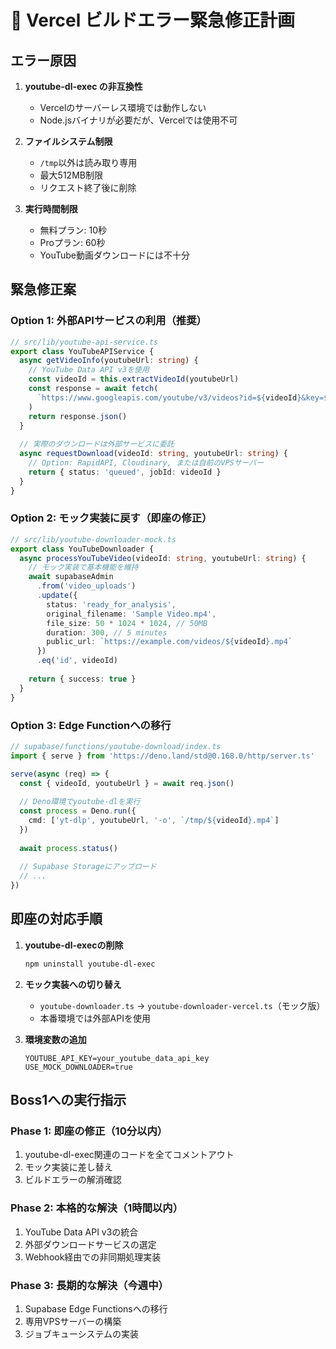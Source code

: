 # 🚨 Vercel ビルドエラー緊急修正計画

## エラー原因

1. **youtube-dl-exec の非互換性**
   - Vercelのサーバーレス環境では動作しない
   - Node.jsバイナリが必要だが、Vercelでは使用不可

2. **ファイルシステム制限**
   - `/tmp`以外は読み取り専用
   - 最大512MB制限
   - リクエスト終了後に削除

3. **実行時間制限**
   - 無料プラン: 10秒
   - Proプラン: 60秒
   - YouTube動画ダウンロードには不十分

## 緊急修正案

### Option 1: 外部APIサービスの利用（推奨）

```typescript
// src/lib/youtube-api-service.ts
export class YouTubeAPIService {
  async getVideoInfo(youtubeUrl: string) {
    // YouTube Data API v3を使用
    const videoId = this.extractVideoId(youtubeUrl)
    const response = await fetch(
      `https://www.googleapis.com/youtube/v3/videos?id=${videoId}&key=${process.env.YOUTUBE_API_KEY}&part=snippet,contentDetails,statistics`
    )
    return response.json()
  }
  
  // 実際のダウンロードは外部サービスに委託
  async requestDownload(videoId: string, youtubeUrl: string) {
    // Option: RapidAPI, Cloudinary, または自前のVPSサーバー
    return { status: 'queued', jobId: videoId }
  }
}
```

### Option 2: モック実装に戻す（即座の修正）

```typescript
// src/lib/youtube-downloader-mock.ts
export class YouTubeDownloader {
  async processYouTubeVideo(videoId: string, youtubeUrl: string) {
    // モック実装で基本機能を維持
    await supabaseAdmin
      .from('video_uploads')
      .update({
        status: 'ready_for_analysis',
        original_filename: 'Sample Video.mp4',
        file_size: 50 * 1024 * 1024, // 50MB
        duration: 300, // 5 minutes
        public_url: `https://example.com/videos/${videoId}.mp4`
      })
      .eq('id', videoId)
    
    return { success: true }
  }
}
```

### Option 3: Edge Functionへの移行

```typescript
// supabase/functions/youtube-download/index.ts
import { serve } from 'https://deno.land/std@0.168.0/http/server.ts'

serve(async (req) => {
  const { videoId, youtubeUrl } = await req.json()
  
  // Deno環境でyoutube-dlを実行
  const process = Deno.run({
    cmd: ['yt-dlp', youtubeUrl, '-o', `/tmp/${videoId}.mp4`]
  })
  
  await process.status()
  
  // Supabase Storageにアップロード
  // ...
})
```

## 即座の対応手順

1. **youtube-dl-execの削除**
   ```bash
   npm uninstall youtube-dl-exec
   ```

2. **モック実装への切り替え**
   - `youtube-downloader.ts` → `youtube-downloader-vercel.ts`（モック版）
   - 本番環境では外部APIを使用

3. **環境変数の追加**
   ```
   YOUTUBE_API_KEY=your_youtube_data_api_key
   USE_MOCK_DOWNLOADER=true
   ```

## Boss1への実行指示

### Phase 1: 即座の修正（10分以内）
1. youtube-dl-exec関連のコードを全てコメントアウト
2. モック実装に差し替え
3. ビルドエラーの解消確認

### Phase 2: 本格的な解決（1時間以内）
1. YouTube Data API v3の統合
2. 外部ダウンロードサービスの選定
3. Webhook経由での非同期処理実装

### Phase 3: 長期的な解決（今週中）
1. Supabase Edge Functionsへの移行
2. 専用VPSサーバーの構築
3. ジョブキューシステムの実装